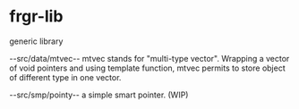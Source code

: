 # frgr-lib
generic library

--src/data/mtvec--
mtvec stands for "multi-type vector". Wrapping a vector of void pointers and using template function, mtvec permits to store object of different type in one vector.

--src/smp/pointy--
a simple smart pointer. (WIP)
